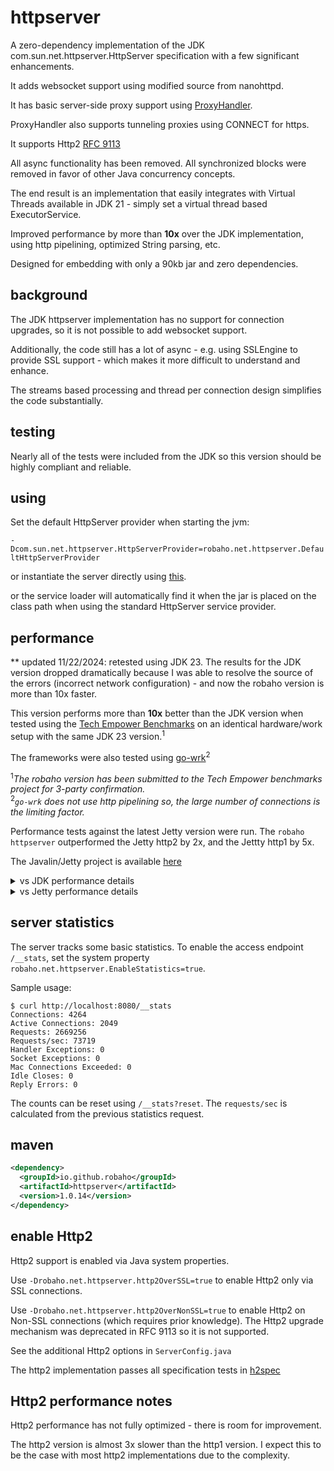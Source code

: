 # httpserver

A zero-dependency implementation of the JDK com.sun.net.httpserver.HttpServer specification with a few significant enhancements.

It adds websocket support using modified source from nanohttpd.

It has basic server-side proxy support using [ProxyHandler](https://github.com/robaho/httpserver/blob/main/src/main/java/robaho/net/httpserver/extras/ProxyHandler.java).

ProxyHandler also supports tunneling proxies using CONNECT for https.

It supports Http2 [RFC 9113](https://www.rfc-editor.org/rfc/rfc9113.html)

All async functionality has been removed. All synchronized blocks were removed in favor of other Java concurrency concepts.

The end result is an implementation that easily integrates with Virtual Threads available in JDK 21 - simply set a virtual thread based ExecutorService.

Improved performance by more than **10x** over the JDK implementation, using http pipelining, optimized String parsing, etc.

Designed for embedding with only a 90kb jar and zero dependencies.

## background

The JDK httpserver implementation has no support for connection upgrades, so it is not possible to add websocket support.

Additionally, the code still has a lot of async - e.g. using SSLEngine to provide SSL support - which makes it more difficult to understand and enhance.

The streams based processing and thread per connection design simplifies the code substantially.

## testing

Nearly all of the tests were included from the JDK so this version should be highly compliant and reliable.

## using

Set the default HttpServer provider when starting the jvm:

<code>-Dcom.sun.net.httpserver.HttpServerProvider=robaho.net.httpserver.DefaultHttpServerProvider</code>

or instantiate the server directly using [this](https://github.com/robaho/httpserver/blob/main/src/main/java/robaho/net/httpserver/DefaultHttpServerProvider.java#L33).

or the service loader will automatically find it when the jar is placed on the class path when using the standard HttpServer service provider.

## performance

** updated 11/22/2024: retested using JDK 23. The results for the JDK version dropped dramatically because I was able to resolve the source of the errors (incorrect network configuration) - and now the robaho version is more than 10x faster.

This version performs more than **10x** better than the JDK version when tested using the [Tech Empower Benchmarks](https://github.com/TechEmpower/FrameworkBenchmarks/tree/master/frameworks/Java/httpserver) on an identical hardware/work setup with the same JDK 23 version.<sup>1</sup>

The frameworks were also tested using [go-wrk](https://github.com/tsliwowicz/go-wrk)<sup>2</sup>

<sup>1</sup>_The robaho version has been submitted to the Tech Empower benchmarks project for 3-party confirmation._<br>
<sup>2</sup>_`go-wrk` does not use http pipelining so, the large number of connections is the limiting factor._

Performance tests against the latest Jetty version were run. The `robaho httpserver` outperformed the Jetty http2 by 2x, and the Jettty http1 by 5x.

The Javalin/Jetty project is available [here](https://github.com/robaho/javalin-http2-example)

<details>
    <summary>vs JDK performance details</summary>

**robaho tech empower**
```
robertengels@macmini go-wrk % wrk -H 'Host: imac' -H 'Accept: text/plain,text/html;q=0.9,application/xhtml+xml;q=0.9,application/xml;q=0.8,*/*;q=0.7' -H 'Connection: keep-alive' --latency -d 60 -c 64 --timeout 8 -t 2 http://imac:8080/plaintext -s ~/pipeline.lua -- 16
Running 1m test @ http://imac:8080/plaintext
  2 threads and 64 connections
  Thread Stats   Avg      Stdev     Max   +/- Stdev
    Latency     1.20ms    9.22ms 404.09ms   85.37%
    Req/Sec   348.78k    33.28k  415.03k    71.46%
  Latency Distribution
     50%    0.98ms
     75%    1.43ms
     90%    0.00us
     99%    0.00us
  41709198 requests in 1.00m, 5.52GB read
Requests/sec: 693983.49
Transfer/sec:     93.98MB
```

**jdk 23 tech empower**
```
robertengels@macmini go-wrk % wrk -H 'Host: imac' -H 'Accept: text/plain,text/html;q=0.9,application/xhtml+xml;q=0.9,application/xml;q=0.8,*/*;q=0.7' -H 'Connection: keep-alive' --latency -d 60 -c 64 --timeout 8 -t 2 http://imac:8080/plaintext -s ~/pipeline.lua -- 16
Running 1m test @ http://imac:8080/plaintext
  2 threads and 64 connections
  Thread Stats   Avg      Stdev     Max   +/- Stdev
    Latency     2.91ms   12.01ms 405.70ms   63.71%
    Req/Sec   114.30k    18.07k  146.91k    87.10%
  Latency Distribution
     50%    4.06ms
     75%    0.00us
     90%    0.00us
     99%    0.00us
  13669748 requests in 1.00m, 1.72GB read
Requests/sec: 227446.87
Transfer/sec:     29.28MB

```

**robaho go-wrk**
```
robertengels@macmini go-wrk % ./go-wrk -c=1024 -d=30 -T=100000 http://imac:8080/plaintext
Running 30s test @ http://imac:8080/plaintext
  1024 goroutine(s) running concurrently
3252278 requests in 30.118280233s, 387.70MB read
Requests/sec:		107983.52
Transfer/sec:		12.87MB
Overall Requests/sec:	105891.53
Overall Transfer/sec:	12.62MB
Fastest Request:	83µs
Avg Req Time:		9.482ms
Slowest Request:	1.415359s
Number of Errors:	0
10%:			286µs
50%:			1.018ms
75%:			1.272ms
99%:			1.436ms
99.9%:			1.441ms
99.9999%:		1.442ms
99.99999%:		1.442ms
stddev:			35.998ms
```

**jdk 23 go-wrk**
```
robertengels@macmini go-wrk % ./go-wrk -c=1024 -d=30 -T=100000 http://imac:8080/plaintext
Running 30s test @ http://imac:8080/plaintext
  1024 goroutine(s) running concurrently
264198 requests in 30.047154195s, 29.73MB read
Requests/sec:		8792.78
Transfer/sec:		1013.23KB
Overall Requests/sec:	8595.99
Overall Transfer/sec:	990.55KB
Fastest Request:	408µs
Avg Req Time:		116.459ms
Slowest Request:	1.930495s
Number of Errors:	0
10%:			1.166ms
50%:			1.595ms
75%:			1.725ms
99%:			1.827ms
99.9%:			1.83ms
99.9999%:		1.83ms
99.99999%:		1.83ms
stddev:			174.373ms

```
</details>
<details>
    <summary>vs Jetty performance details</summary>

The server is an iMac 4ghz quad-core i7 running OSX 13.7.2. JVM used is JDK 23.0.1. The `h2load` client was connected via a 20Gbs lightening network from an M1 Mac Mini.

Using `h2load -n 1000000 -m 1000 -c 16 [--h1] http://imac:<port>` 

Jetty jetty-11.0.24
Javalin version 6.4.0

Jetty 11 http2
```
starting benchmark...
spawning thread #0: 16 total client(s). 1000000 total requests
Application protocol: h2c
finished in 5.20s, 192421.22 req/s, 6.79MB/s
requests: 1000000 total, 1000000 started, 1000000 done, 1000000 succeeded, 0 failed, 0 errored, 0 timeout
status codes: 1000000 2xx, 0 3xx, 0 4xx, 0 5xx
traffic: 35.29MB (37003264) total, 7.63MB (8002384) headers (space savings 90.12%), 10.49MB (11000000) data
                     min         max         mean         sd        +/- sd
time for request:      142us     43.73ms      7.20ms      3.96ms    70.90%
time for connect:      176us      7.70ms      3.96ms      2.34ms    62.50%
time to 1st byte:    10.48ms     20.63ms     13.65ms      2.93ms    75.00%
req/s           :   12026.57    12200.62    12070.81       46.69    93.75%
```

Jetty 11 http1
```
starting benchmark...
spawning thread #0: 16 total client(s). 1000000 total requests
Application protocol: http/1.1
finished in 3.86s, 258839.63 req/s, 33.82MB/s
requests: 1000000 total, 1000000 started, 1000000 done, 1000000 succeeded, 0 failed, 0 errored, 0 timeout
status codes: 1000000 2xx, 0 3xx, 0 4xx, 0 5xx
traffic: 130.65MB (137000000) total, 86.78MB (91000000) headers (space savings 0.00%), 10.49MB (11000000) data
                     min         max         mean         sd        +/- sd
time for request:     1.52ms    194.72ms     60.42ms     21.40ms    74.16%
time for connect:      172us      4.07ms      2.13ms      1.21ms    62.50%
time to 1st byte:     4.70ms     10.80ms      6.66ms      1.96ms    87.50%
req/s           :   16178.98    16976.90    16456.91      175.54    81.25%
```

robaho http2
```
starting benchmark...
spawning thread #0: 16 total client(s). 1000000 total requests
Application protocol: h2c
finished in 2.23s, 447442.51 req/s, 18.78MB/s
requests: 1000000 total, 1000000 started, 1000000 done, 1000000 succeeded, 0 failed, 0 errored, 0 timeout
status codes: 1000000 2xx, 0 3xx, 0 4xx, 0 5xx
traffic: 41.96MB (44000480) total, 5.72MB (6000000) headers (space savings 76.92%), 10.49MB (11000000) data
                     min         max         mean         sd        +/- sd
time for request:      472us     58.44ms     15.98ms     11.02ms    57.96%
time for connect:      169us      8.97ms      4.02ms      2.65ms    68.75%
time to 1st byte:     9.62ms     22.92ms     12.11ms      4.22ms    87.50%
req/s           :   27969.77    28457.89    28079.91      147.96    81.25%
```

robaho http1
```
starting benchmark...
spawning thread #0: 16 total client(s). 1000000 total requests
Application protocol: http/1.1
finished in 784.26ms, 1275080.84 req/s, 105.79MB/s
requests: 1000000 total, 1000000 started, 1000000 done, 1000000 succeeded, 0 failed, 0 errored, 0 timeout
status codes: 1001125 2xx, 0 3xx, 0 4xx, 0 5xx
traffic: 82.97MB (87000000) total, 46.73MB (49000000) headers (space savings 0.00%), 10.49MB (11000000) data
                     min         max         mean         sd        +/- sd
time for request:      763us     26.87ms     12.34ms      2.71ms    74.28%
time for connect:      104us      4.32ms      2.23ms      1.30ms    62.50%
time to 1st byte:     4.91ms     16.21ms     10.36ms      4.49ms    43.75%
req/s           :   79744.46    81149.46    80228.21      355.56    75.00%
```

</details>


## server statistics

The server tracks some basic statistics. To enable the access endpoint `/__stats`, set the system property `robaho.net.httpserver.EnableStatistics=true`.

Sample usage:

```shell
$ curl http://localhost:8080/__stats
Connections: 4264
Active Connections: 2049
Requests: 2669256
Requests/sec: 73719
Handler Exceptions: 0
Socket Exceptions: 0
Mac Connections Exceeded: 0
Idle Closes: 0
Reply Errors: 0
```

The counts can be reset using `/__stats?reset`. The `requests/sec` is calculated from the previous statistics request. 

## maven

```xml
<dependency>
  <groupId>io.github.robaho</groupId>
  <artifactId>httpserver</artifactId>
  <version>1.0.14</version>
</dependency>
```
## enable Http2

Http2 support is enabled via Java system properties.

Use `-Drobaho.net.httpserver.http2OverSSL=true` to enable Http2 only via SSL connections.

Use `-Drobaho.net.httpserver.http2OverNonSSL=true` to enable Http2 on Non-SSL connections (which requires prior knowledge). The Http2 upgrade mechanism was deprecated in RFC 9113 so it is not supported.

See the additional Http2 options in `ServerConfig.java`

The http2 implementation passes all specification tests in [h2spec](https://github.com/summerwind/h2spec)

## Http2 performance notes

Http2 performance has not fully optimized - there is room for improvement.

The http2 version is almost 3x slower than the http1 version. I expect this to be the case with most http2 implementations due to the complexity.


